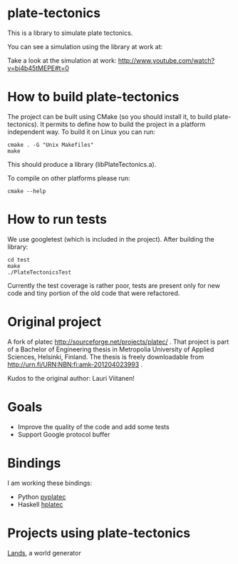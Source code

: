 plate-tectonics
===============

This is a library to simulate plate tectonics.

You can see a simulation using the library at work at:

Take a look at the simulation at work: http://www.youtube.com/watch?v=bi4b45tMEPE#t=0

How to build plate-tectonics
============================

The project can be built using CMake (so you should install it, to build plate-tectonics).
It permits to define how to build the project in a platform independent
way. To build it on Linux you can run:

```
cmake . -G "Unix Makefiles"
make
```

This should produce a library (libPlateTectonics.a).

To compile on other platforms please run:

```
cmake --help
```

How to run tests
================

We use googletest (which is included in the project). After building the library:

```
cd test
make
./PlateTectonicsTest
```

Currently the test coverage is rather poor, tests are present only for new code and tiny portion of the old code that were refactored.

Original project
================

A fork of platec http://sourceforge.net/projects/platec/ .
That project is part of a Bachelor of Engineering thesis in Metropolia University of Applied Sciences, Helsinki, Finland. The thesis is freely downloadable from http://urn.fi/URN:NBN:fi:amk-201204023993 .

Kudos to the original author: Lauri Viitanen!

Goals
=====

* Improve the quality of the code and add some tests
* Support Google protocol buffer

Bindings
========

I am working these bindings:
* Python [pyplatec](http://github.com/ftomassetti/pyplatec)
* Haskell [hplatec](http://github.com/ftomassetti/hplatec)

Projects using plate-tectonics
==============================

[Lands](http://github.com/ftomassetti/lands), a world generator
